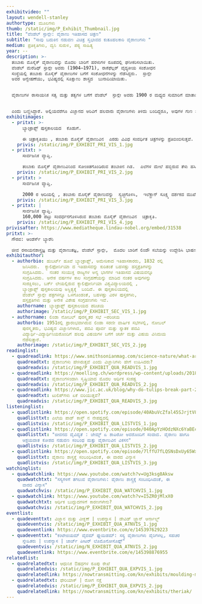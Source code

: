 ```yaml
---
exhibitvideo: ""
layout: wendell-stanley
authortype: ಮೂಲಗಳು
thumb: /static/img/P_Exhibit_Thumbnail.jpg
title: "ವೆಂಡೆಲ್‌ ಸ್ಟಾನ್ಲೇ: ವೈರಾಣು ಇತಿಹಾಸದ ಚಿತ್ರಣ"
subtitle: "ಸಾವು ಬದುಕಿನ ನಡುವಣ ವಿಚಿತ್ರ ಸ್ವಭಾವದ ಕುತೂಹಲಕಾರಿ ವೈರಾಣುಗಳು "
medium: ಪ್ರತಿಕೃತಿಗಳು, ದ್ವನಿ ಸುರುಳಿ, ಪಠ್ಯ ಸಾಹಿತ್ಯ
year: --
description: >-
  ತಂಬಾಕು ಮೊಸೈಕ್‌ ವೈರಾಣುವನ್ನು ಮೊದಲ ಬಾರಿಗೆ ಹರಳುಗಳ ರೂಪದಲ್ಲಿ ಘನೀಕರಿಸಲಾಯಿತು. 
  ವೆಂಡೆಲ್‌ ಮೆರೆಡಿಥ್‌ ಸ್ಟಾನ್ಲೇ ಅವರು (1904–1971), ರಾಕೆಫೆಲ್ಲರ್‌ ವೈದ್ಯಕೀಯ ಸಂಶೋಧನ
  ಸಂಸ್ಥೆಯಲ್ಲಿ ತಂಬಾಕು ಮೊಸೈಕ್‌ ವೈರಾಣುಗಳ ಬಗೆಗೆ ಸಂಶೋಧನೆಗಳನ್ನು ನೆಡೆಸಿದ್ದರು.  ಸ್ಟಾನ್ಲೇ
  ಅವರ ಅನ್ವೇಷಣೆಯು, ಭವಿಷ್ಯದಲ್ಲಿ ಸೂಕ್ಷಾಣು ಶಾಸ್ತ್ರದ  ಬುನಾದಿಯಾಯಿತು.  


  ವೈರಾಣುಗಳ ರಾಸಾಯನಿಕ ಸತ್ವ ಮತ್ತು ತತ್ವಗಳ ಬಗೆಗೆ ವೆಂಡೆಲ್‌  ಸ್ಟಾನ್ಲೇ ಅವರು 1900 ರ ಮಧ್ಯದ ಸುಮಾರಿಗೆ ಮಾತಾಡಿರುವ ದ್ವನಿ ಸುರುಳಿಯನ್ನು ಆಲಿಸಿ, ಇತಿಹಾಸವನ್ನೇ ಬದಲಾಯಿಸಿದ ವೈರಾಣುಗಳ ಬಗೆಗೆ ತಿಳಿದುಕೊಳ್ಳಿ.


  ಎಂದು ಬಣ್ಣಿಸಿದ್ದಾರೆ. ಅಲ್ಲಿಯವರೆಗೂ ವಿಜ್ಞಾನದ ಅರಿವಿಗೆ ಹಲವಾರು ವೈರಾಣುಗಳು ತಿಳಿದು ಬಂದಿದ್ದರೂ, ಅವುಗಳ ಗುಣ ಸ್ವಭಾವ ಮತ್ತು ರಾಸಾಯನಿಕ ತತ್ವಗಳ ಜ್ಙಾನ ಇನ್ನೂ ನಿಗೂಢವಾಗಿತ್ತು.  ಸ್ಟಾಂಲಿ ಅವರ ಸಂಶೋಧನೆಯು ವೈಜ್ಞಾನಿಕ ಸಮೂಹದಲ್ಲಿ ಹೊಸ ಅಲೆಗಳನ್ನು ಎಬ್ಬಿಸಿತ್ತು, ವೈರಾಣು ಅನುವಂಶಿಕತೆಯ ಅಧ್ಯಯನದ ಹೊಸ ಹಾದಿ ತೆರೆದಿತ್ತು. ಭವಿಷ್ಯದಲ್ಲಿ 1946 ರಲ್ಲಿ ರಾಸಾಯನಿಕ ಶಾಸ್ತ್ರದ ಕ್ಷೇತ್ರದಲ್ಲಿ, ಸಹ ಭಾಗಿತ್ವ ನೊಬೆಲ್‌ ಪುರಸ್ಕಾರವೂ ಸ್ಟಾಂಲಿಯವರಿಗೆ ಲಭಿಸಿತು.
exhibitimages:
  - pritxt: >-
      ಬ್ಯಾಂಕ್ರಾಫ್ಟ್‌ ಪುಸ್ತಕಾಲಯದ  ಕೊಡುಗೆ. 

      ಈ ಚಿತ್ರಾಕೃತಿಯು , ತಂಬಾಕು ಮೊಸೈಕ್‌ ವೈರಾಣುವಿನ  ಎರಡು ವಿವಿಧ ಸಂವರ್ಧಿತ ಚಿತ್ರಗಳನ್ನು ಪ್ರತಿಬಿಂಬಿಸುತ್ತವೆ. ಇಲೆಕ್ಟ್ರಾನ್‌ ಸೂಕ್ಷ್ಮ ದರ್ಶಕದ ಮುಖೇಣ,  20,000  ಪಟ್ಟು  ಸಂವರ್ಧನಗೊಳಿಸಿದರೂ ಈ ವೈರಾಣುವನ್ನು ನೋಡುವುದು ಕಷ್ಟ ಸಾಧ್ಯವಾಗಿದೆ.  ವೆಂಡೆಲ್‌ ಸ್ಟಾನ್ಲೇ ಅವರು, ವೈರಾಣುವನ್ನು ಘನೀಕರಿಸಿದ   13 ವರ್ಷಗಳ ನಂತರ 1948 ಇಸವಿಯಲ್ಲಿ ಈ ಛಾಯಾಚಿತ್ರವನ್ನು ತೆಗೆಯಲಾಗಿದೆ.  ಈ ಸಂವರ್ಧಕ ಚಿತ್ರಾಕೃತಿಗಳ ವಿನಃ ವೈರಾಣುಗಳು ಒಳಗೊಂಡಿರುವ ಕಣಗಳನ್ನು ಪತ್ತೆ ಹಚ್ಚುವುದು, ವೈಜ್ಞಾನಿಕ ಇತಿಹಾಸದಲ್ಲಿ ಅದ್ಭುತ ಚಮತ್ಕಾರವೇ ಆಗಿತ್ತು. ವೈರಾಣುಗಳು ಪ್ರೋಟೀನ್ಸ್‌ ಮತ್ತು ರೈಬೋ ನ್ಯೂಕ್ಲಿಕ್‌ ಆಸಿಡ್‌ ಹೊಂದಿರುತ್ತವೆ ಎಂಬ ಸ್ಟಾನ್ಲೇ ಅವರ ಅನ್ವೇಷಣೆಯು, ಭವಿಷ್ಯದಲ್ಲಿ ವೈರಾಣುಶಾಸ್ತ್ರದ ಬುನಾದಿಯಾಯಿತು.
    privis: /static/img/P_EXHIBIT_PRI_VIS_1.jpg
  - pritxt: >
      ಸಾರ್ವಜನಿಕ ವ್ಯಾಪ್ತಿ. 

      ತಂಬಾಕು ಮೊಸೈಕ್‌ ವೈರಾಣುವಿನಿಂದ ಸೋಂಕಿತಗೊಂಡಿರುವ ತಂಬಾಕಿನ ಗಿಡ.  ಎಲೆಗಳ ಮೇಲೆ ಹಬ್ಬಿರುವ ತೆಳು ಹಸಿರು ಬಣ್ಣದ ಹಂದರದ ಮೂಲಕ ಗುರಿತಿಸಬಹುದಾಗಿದೆ.  
    privis: /static/img/P_EXHIBIT_PRI_VIS_2.jpg
  - pritxt: >
      ಸಾರ್ವಜನಿಕ ವ್ಯಾಪ್ತಿ.

      2000 ರ ಆದಿಯಲ್ಲಿ , ತಂಬಾಕು ಮೊಸೈಕ್‌ ವೈರಾಣುವನ್ನು  ಸ್ವಚ್ಛಗೊಳಿಸಿ,  ಇಲೆಕ್ಟ್ರಾನ್‌ ಸೂಕ್ಷ್ಮ ದರ್ಶಕದ ಮುಖೇಣ   ತೆಗೆದಿರುವ ಚಿತ್ರಾಕೃತಿ.
    privis: /static/img/P_EXHIBIT_PRI_VIS_3.jpg
  - pritxt: |
      ಸಾರ್ವಜನಿಕ ವ್ಯಾಪ್ತಿ.
      160,000 ಪಟ್ಟು ಸಂವರ್ಧನಗೊಳಿಸಿರುವ ತಂಬಾಕು ಮೊಸೈಕ್‌ ವೈರಾಣುವಿನ  ಚಿತ್ರಾಕೃತಿ. 
    privis: /static/img/P_EXHIBIT_PRI_VIS_4.jpg
privisafter: https://www.mediatheque.lindau-nobel.org/embed/31538
pritxt: >-
  ಗೌರವ: ಆಂಡೆರ್ಸ್‌ ಬ್ಯಾರೆನಿ 

  ಜೀವ ರಸಾಯನಶಾಸ್ತ್ರಜ್ಞ ಮತ್ತು ವೈರಾಣುತಜ್ಞ, ವೆಂಡೆಲ್‌ ಸ್ಟಾನ್ಲೇ,  ಮೊದಲ ಬಾರಿಗೆ ಲಿಂಡೌ ಸಬೆಯನ್ನು ಉದ್ದೇಶಿಸಿ ಭಾಷಣ ಮಾಡುತ್ತಿದ್ದರು.  ಯುವ ವಿದ್ಯಾರ್ಥಿಗಳಿಂದ ಹಿಡಿದು ನೋಬಲ್‌ ಪುರಸ್ಕಾರಕ್ಕಾಗಿ ಸ್ಪರ್ಧಿಸುವಂತಹ ನಿಪುಣರ ವರೆಗೂ ವಿವಿಧ ಬಗೆಯ ಪ್ರೇಕ್ಷಕರನ್ನು ಉದ್ದೇಶಿಸಿ ಮಾತನಾಡಬೇಕಿತ್ತು.  ವೈರಾಣುಗಳಂತಹ ಕ್ಲಿಷ್ಟಕರ ವಿಷಯ ವಸ್ತುವನ್ನು ಸಹ ಎಷ್ಟು ಸರಳವಾಗಿ ಬಣ್ಣಿಸಿದ್ದಾರೆ ಎಂಬುದನ್ನು ಇಂದಿಗೂ ಅವರ ದ್ವನಿ ಮುದ್ರಿಕೆಯಿಂದ ಅರಿಯ ಬಹುದು. (ಡಾ.ಲಿವಿಂಗ್‌ ಸ್ಟೋನ್‌ ಅನ್ನು ಹಡುಕುವ ಅನ್ವೇಷಕರಂತೆ) 1930 ರಲ್ಲಿ ವೈರಾಣುಗಳ ಅನ್ವೇಷಣೆಯಿಂದ ಹಿಡಿದು ಎಲ್ಲ ಹಂತಗಳನ್ನೂ ವಿವರಿಸುತ್ತಾರೆ, ನಂತರ ತಾವು ಸಂಸ್ಕರಿಸಿ ಘನೀಕರಿಸಿದ ಮೊದಲ ವೈರಾಣು “ಟೊಬ್ಯಾಕೋ ಮೊಸ್ಯಾಕ್‌ ವೈರಾಣುʼವಿನ  ಬಗೆಗೆ ವಿವರಣೆ ನೀಡುತ್ತಾರೆ. ವೈರಾಣುಗಳು ಪ್ರೋಟೀನ್‌ ಮತ್ತು ನ್ಯೂಕ್ಲಿಕ್‌ ಆಸಿಡ್‌ ಎರಡನ್ನೂ ಹೊಂದಿರುತ್ತವೆ ಎಂಬುದು ಸ್ಟಾನ್ಲೆ ಅವರ ಸಂಶೋಧನೆಯಿಂದ ತಿಳಿದು ಬಂದಿದೆ.  ಜೀವ ಕೋಶಗಳ ಹೊರಗಿದ್ದರೆ,  ವೈರಾಣುಗಳು ನಿರ್ಜೀವಿಗಳಂತೆ ವರ್ತಿಸುತ್ತವೆ, ಅವು ಬೆಳೆಯುವುದಿಲ್ಲ.  ಆದ್ದರಿಂದ ವೈರಾಣುಗಳನ್ನು ಜೀವಿಗಳೆಂದು ಪರಿಗಣಿಸಬೇಕೇ ಇಲ್ಲವೇ ಎಂಬ ಪ್ರಶ್ನೆ ಹುಟ್ಟುತ್ತದೆ.  ಅರಿಸ್ಟಾಟಲ್ ನ ಸಿದ್ಧಾಂತದ ಪ್ರಕಾರ ಜೀವ ಮತ್ತು ನಿರ್ಜೀವ ವಸ್ತುಗಳ ನಡುವೆ ಖಡಾಖಂಡಿತವಾದ ವಿಭಿನ್ನತೆ ಇದೆಯೇ ಎಂಬ ಸಂಶಯದ ಪ್ರಶ್ನೆಯನ್ನು ಸ್ಟಾನ್ಲೇ ಪುನಃ ಕೇಳುತ್ತಾರೆ.  ಸ್ಟಾನ್ಲೇ ಅವರು ವಿವರಿಸುವಂತೆ, ಟಿ.ಎಂ.ವಿ ವೈರಾಣುವಿನ ಕಾರ್ಯ ಚಟುವಟಿಕೆ, ಬೆಳವಣಿಗೆ ಕೇವಲ ಸೂಕ್ಷ್ಮಾಣುಗಳ ಗುಣ ಲಕ್ಞಣಗಳನ್ನು ಅವಲಂಬಿಸಿದೆ ಎಂಬುದು ಇವರ ಸಂಸೋಧನೆಯಿಂದಲೇ ತಿಳಿದು ಬಂದಿರುವ ಸಂಗತಿ.  ಈ ಸಂದರ್ಭದಲ್ಲಿ, ಆಲ್‌ ಫ್ರೆಡ್‌ ನೋಬಲ್‌ ಅವರು – “ ಜೀವಿಗಳಲ್ಲಿರುವ ಅಣು-ಕಣಗಳು ಜೀವಂತವಾಗಿಯೂ ನಿರ್ಜೀವ ವಸ್ತುಗಳಲ್ಲಿ ಇರುವ ಅಣು-ಕಣಗಳು ಜೀವಹೀನವಾಗಿಯೂ ಇರುತ್ತವೆಯೇ“ ಎಂಬ ಮೂಲಭೂತ ಪ್ರಶ್ನೆಯನ್ನು ಮಾಡಿದ್ದಾರೆ.  ಸ್ಟಾನ್ಲೇ ಅವರ ಭಾಷಣದಲ್ಲಿ ಜೀವನ-ಮರಣದ ಚಿಂತನೆಯೂ ಅಡಕವಾಗಿದೆ. ಪೋಲಿಯೋ ಮ್ಯೆಲಿಟಸ್‌ ವೈರಾಣುವಿನ ಕಥೆಯನ್ನು ಮತ್ತು ಪೋಲಿಯೋ ರೋಗಕ್ಕೆ ಸುರಕ್ಷಿತ ಲಸಿಕೆಯ ಉತ್ಪಾದನೆಯ ಬಗೆಯನ್ನು ಇಲ್ಲಿ ವಿಚರ್ಶಿಸುತ್ತಾರೆ.  1940 ಮತ್ತು 1950 ರ ದಶಕಗಳಲ್ಲಿ , ಸಂಯುಕ್ತ ರಾಜ್ಯಗಳಲ್ಲಿ , ಪೋಲಿಯೋ ರೋಗವು ವ್ಯಾಪಕವಾಗಿ ಹರಡಿತ್ತು.   ಸಾಮಾನ್ಯ ವೈಜ್ಞಾನಿಕ ಪದ್ಧತಿಯ ಪ್ರಕಾರ ಪ್ರತಿಯೊಂದು ಸಣ್ಣ ಅನ್ವೇಷಣೆಯನ್ನು ಸಹ ಅನ್ಯ ವಿಜ್ಞಾನಿಗಳ ವಿಮರ್ಶೆಗಾಗಿ ಪ್ರಕಾಶಿಸುತ್ತಾರೆ. ಆದರೆ ಜೋನಸ್‌ ಸಾಲ್ಕ್‌ ಮುಂತಾದ ಕೆಲವು ಸಂಶೋಧಕರು, ಈ ಪದ್ಧತಿಯನ್ನು ಅನುಸರಿಸಲಿಲ್ಲ.  ಪೋಲಿಯೋ ಲಸಿಕೆಯನ್ನು ಉತ್ಪಾದಿಸುವ ಭರದಲ್ಲಿ, ಸಂಶೋಧನೆಯ ಆಗು ಹೋಗುಗಳನ್ನು ಮತ್ತು ಸಂಬಂಧಿಸಿದ ಪರಿಣಾಮಗಳನ್ನು ಕೆಲವೇ ಜನರ ಸೀಮಿತ ಸಮಿತಿಯಲ್ಲಿ ನಿರ್ಣಯಿಸಲಾಗಿತ್ತು.  ಇದರ ಫಲಸ್ವರೂಪವಾಗಿ, ಕೆಲವು ಗಂಭೀರವಾದ ತಪ್ಪು ನಿರ್ಧಾರಗಳನ್ನು ತೆಗೆದುಕೊಂಡಿದ್ದರು.  ಮಕ್ಕಳಿಗೆ ಕೊಡುತ್ತಿದ್ದ ಈ ಫೋಲಿಯೋ ಲಸಿಕೆಯಿಂದಾಗಿ ಹಲವು ಮಕ್ಕಳು ಸಂಧಿವಾತ /ಲಕ್ವ ರೋಗಕ್ಕೆ ತುತ್ತಾದರು.  ಈ ತಪ್ಪುಗಳನ್ನು ಸರಿ ಪಡಿಸುವ ಕಾಲಕ್ಕೆ, ವಿವಿಧ ಸಂಶೋಧನೆ ಮತ್ತು ಉತ್ಪಾದನೆ ಗುಂಪುಗಳ ನಡುವೆ ಸ್ಪರ್ಧೆ ಉಂಟಾಯಿತು.  ಸ್ಟಾನ್ಲೇ ಅವರು ಇಂತಹ ಒಂದು ಗುಂಪುಗಳಲ್ಲಿ ಸಕ್ರಿಯ ಪಾತ್ರ ವಹಿಸಿದ್ದರು.  ಸ್ಟಾನ್ಲೇ ಲಿಂಡಾ ಸಭೆಯನ್ನು ಉದ್ದೇಶಿಸಿ ಮಾತನಾಡುವ ಕಾಲಕ್ಕೆ, ಈ ಸ್ಪರ್ಧೆಯಲ್ಲಿ ಸಾಲ್ಕ್‌ ಅವರ ಲಸಿಕೆಯು ತೆರ್ಗಡೆಯಾಗಿ 1955 ಹೊತ್ತಿಗೆ ವಿಶ್ವದೆಲ್ಲೆಡೆ ಪ್ರಯೋಗಕ್ಕೆ ಬಂದಿತ್ತು!
exhibitauthor:
  - authorbio: ಹುಬರ್ಟ್‌ ಹೂವೆ ಬ್ಯಾಂಕ್ರಾಫ್ಟ್‌, ಅಮೇರಿಕಾದ ಇತಿಹಾಸಕಾರರು, 1832 ರಲ್ಲಿ
      ಜನಿಸಿದರು.  ಕ್ಯಾಲಿಫೋರ್ನಿಯಾ ದ ಇತಿಹಾಸವನ್ನು ಕುರಿತಂತೆ ಬಹಳಷ್ಟು ಹಸ್ತಪ್ರತಿಗಳನ್ನು
      ಸಂಗ್ರಹಿಸಿದರು.  ನಂತರ ಸಂಯುಕ್ತ ರಾಜ್ಯಗಳ ಅನ್ಯ ಭಾಗಗಳ ಇತಿಹಾಸದ ವಿಷಯವನ್ನೂ
      ಸಂಗ್ರಹಿಸಿದರು. ಅನೇಕ ವರ್ಷಗಳ ಕಾಲ ಸಂಗ್ರಹಣೆಯನ್ನು ಮಾಡಿದ ನಂತರ ಅವುಗಳನ್ನು
      ಸಂರಕ್ಷಿಸಲು, ಬರ್ಕ್ ಲೇಯಲ್ಲಿರುವ ಕ್ಯಾಲಿಫೋರ್ನಿಯಾ ವಿಶ್ವವಿದ್ಯಾಲಯದಲ್ಲಿ ,
      ಬ್ಯಾಂಕ್ರಾಫ್ಟ್‌ ಪುಸ್ತಕಾಲಯವು ಅಸ್ಥಿತ್ವಕ್ಕೆ  ಬಂದಿದೆ. ಈ ಪುಸ್ತಕಾಲಯದಲ್ಲಿ 
      ವೆಂಡೆಲ್‌ ಸ್ಟಾನ್ಲೇ ಪತ್ರಗಳನ್ನೂ ಒಳಗೊಂಡಂತೆ, ಬಹಳಷ್ಟು ವಿರಳ ಪುಸ್ತಕಗಳು,
      ಹಸ್ತಪ್ರತಿಗಳು ಮತ್ತು ಅನೇಕ ವಿಶೇಷ ಸಂಗ್ರಹಣಗಳು ಇವೆ.
    authorname: ಬ್ಯಾಂಕ್ರಾಫ್ಟ್‌ ಪುಸ್ತಕಾಲಯದ ಪರಿಚಯ
    authorimage: /static/img/P_EXHIBIT_SEC_VIS_1.jpg
  - authorname: ಲಿಂಡಾ ನೋಬಲ್ ಪುರಸ್ಕೃತರ ಸಭೆ –ಪರಿಚಯ
    authorbio: 1951ರಲ್ಲಿ ಪ್ರಾರಂಭವಾಗಿರುವ ಲಿಂಡಾ ಸರಣೀ ವಾರ್ಷಿಕ ಸಭೆಗಳಲ್ಲಿ, ನೋಬಲ್‌
      ಪುರಸ್ಕೃತರು, ಭವಿಷ್ಯದ ವಿಜ್ಞಾನಿಗಳಾದ, ಪದವಿ ಪೂರ್ವ ಮತ್ತು ಸ್ನಾತಕ ಪದವಿ
      ವಿದ್ಯಾರ್ಥಿ-ವಿದ್ಯಾರ್ಥಿನಿಯರೊಂದಿಗೆ ಹಲವು ವಿಷಯಗಳ ಬಗೆಗೆ ಚರ್ಚೆ ಮತ್ತು ವಿಷಯ ವಿನಿಮಯ
      ನೆಡೆಸುತ್ತಾರೆ.
    authorimage: /static/img/P_EXHIBIT_SEC_VIS_2.jpg
readinglist:
  - quadreadlink: https://www.smithsonianmag.com/science-nature/what-are-viruses-history-tobacco-mosaic-disease-180974480/
    quadreadtxt: ವೈರಾಣುಗಳು ಹೇಗಿರುತ್ತವೆ ಎಂದು ವಿಜ್ಞಾನಿಗಳು ಹೇಗೆ ಉಹಿಸಿದರು?
    quadreadvis: /static/img/P_EXHIBIT_QUA_READVIS_1.jpg
  - quadreadlink: https://moelling.ch/wordpress/wp-content/uploads/2018/01/Rev_Roum-_Tulipomania-3.pdf
    quadreadtxt: ವೈರಾಣುಗಳಿಂದಾಗಿ ಸೃಷ್ಟಿಯಾದ ಮೊದಲ ಆರ್ಥಿಕ ಸಂಕಷ್ಟ
    quadreadvis: /static/img/P_EXHIBIT_QUA_READVIS_2.jpg
  - quadreadlink: https://www.jic.ac.uk/blog/why-do-tulips-break-part-2/
    quadreadtxt: ಟುಲಿಪ್‌ಗಳು ಏಕೆ ಬಿರಿಯುತ್ತವೆ?
    quadreadvis: /static/img/P_EXHIBIT_QUA_READVIS_3.jpg
listeninglist:
  - quadlistlink: https://open.spotify.com/episode/40AbuVcZfal45SJrjtV8HL
    quadlisttxt: ಎಲೆಯ ಪಾಡ್‌ ಕಾಸ್ಟ್‌ ನ ನೇಪಥ್ಯದಲ್ಲಿ
    quadlistvis: /static/img/P_EXHIBIT_QUA_LISTVIS_1.jpg
  - quadlistlink: https://open.spotify.com/episode/040ApYzHOdzNXc6YaBEcv9
    quadlisttxt: "ಜೀವನದ ವೈವಿದ್ಯತೆ : ಜೇಮ್ಸ್‌ ಏ ಶಾಪಿರೋ ಅವರೊಂದಿಗೆ ಸಂವಾದ. ವೈರಾಣು ಹಾಗೂ
      ಆಶ್ರಯದಾತ ಕೋಶದ ನಡುವಣ ಸಂಬಂಧ ಮತ್ತು ವೈರಾಣುವಿನ ವಿಕಸನ"
    quadlistvis: /static/img/P_EXHIBIT_QUA_LISTVIS_2.jpg
  - quadlistlink: https://open.spotify.com/episode/7lffU7fLQSNsDxUy65WxDi
    quadlisttxt: ವೈರಾಣು ಶಾಸ್ತ್ರಕ್ಕೆ ಸಂಬಂಧಿಸಿದಂತೆ, ಈ ವಾರದ ವಿನ್ಯಾಸ
    quadlistvis: /static/img/P_EXHIBIT_QUA_LISTVIS_3.jpg
watchinglist:
  - quadwatchlink: https://www.youtube.com/watch?v=Ug3ksg8Aksw
    quadwatchtxt: "ಸಸ್ಯಗಳಿಗೆ ತಗಲುವ ವೈರಾಣುಗಳು: ವೈರಾಣು ಶಾಸ್ತ್ರಕ್ಕೆ ಸಂಬಂಧಿಸಿದಂತೆ, ಈ
      ವಾರದ ವಿನ್ಯಾಸ"
    quadwatchvis: /static/img/P_EXHIBIT_QUA_WATCHVIS_1.jpg
  - quadwatchlink: https://www.youtube.com/watch?v=I5ZR0jMlxX0
    quadwatchtxt: ಆರ್ಥಿಕ ಬುದ್ಬುದಗಳಿಗೆ ಕಾರಣಗಳೇನು?
    quadwatchvis: /static/img/P_EXHIBIT_QUA_WATCHVIS_2.jpg
eventlist:
  - quadeventtxt: ವಿಜ್ಞಾನ ಮತ್ತು ವೀಕ್ಞಣೆ | ಉಪನ್ಯಾಸ | ಡೇವಿಡ್‌ ಜ್ಹಾನ್‌ ಆರ್ನಾಲ್ಡ್‌
    quadeventvis: /static/img/P_EXHIBIT_QUA_ATNVIS_1.jpg
    quadeventlink: https://www.eventbrite.com/e/145397629223
  - quadeventtxt: "ಕಂಟೇಜಿಯಮ್ ವೈವಮ್‌ ಫ್ಲುಯಿಡಮ್‌: ಸಸ್ಯ ವೈರಾಣುಗಳು ವೈರಿಗಳಲ್ಲ, ಸಹಚರ
      ಸ್ನೇಹಿತರು | ಉಪನ್ಯಾಸ | ಜಾರ್ಜ್‌ ಪೀಟರ್‌ ಲೊಮೊನೋಸೊಫ್ಫ್‌"
    quadeventvis: /static/img/N_EXHIBIT_QUA_ATNVIS_2.jpg
    quadeventlink: https://www.eventbrite.com/e/145398876955
relatedlist:
  - quadrelatedtxt: ಆಧುನಿಕ ಔಷಧಗಳ ರೂಪು ರೇಖೆ
    quadrelatedvis: /static/img/P_EXHIBIT_QUA_EXPVIS_1.jpg
    quadrelatedlink: https://nowtransmitting.com/kn/exhibits/moulding-modern-medicine/
  - quadrelatedtxt: ಥೇರಿಯಾಕ್‌ | ರೋಗ ನಕ್ಷೆ
    quadrelatedvis: /static/img/P_EXHIBIT_QUA_EXPVIS_2.jpg
    quadrelatedlink: https://nowtransmitting.com/kn/exhibits/theriak/
---
```

